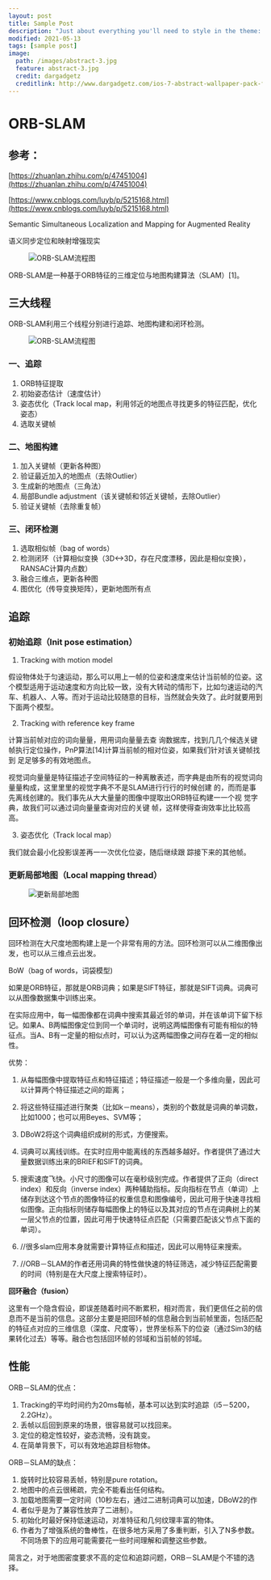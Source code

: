 ```yaml
---
layout: post
title: Sample Post
description: "Just about everything you'll need to style in the theme: headings, paragraphs, blockquotes, tables, code blocks, and more."
modified: 2021-05-13
tags: [sample post]
image:
  path: /images/abstract-3.jpg
  feature: abstract-3.jpg
  credit: dargadgetz
  creditlink: http://www.dargadgetz.com/ios-7-abstract-wallpaper-pack-for-iphone-5-and-ipod-touch-retina/
---
```


# ORB-SLAM

## 参考：

[https://zhuanlan.zhihu.com/p/47451004](https://zhuanlan.zhihu.com/p/47451004)

[https://www.cnblogs.com/luyb/p/5215168.html](https://www.cnblogs.com/luyb/p/5215168.html)

Semantic Simultaneous Localization and Mapping for Augmented Reality

语义同步定位和映射增强现实

<figure>
  <img src="/images/SLAM/ORB-SLAM%2070a75d23bf3748a5926d4b7fcb8f6d20/Untitled.png" alt="ORB-SLAM流程图">
</figure>

ORB-SLAM是一种基于ORB特征的三维定位与地图构建算法（SLAM）[1]。

## 三大线程

ORB-SLAM利用三个线程分别进行追踪、地图构建和闭环检测。
<figure>
  <img src="/images/SLAM/ORB-SLAM%2070a75d23bf3748a5926d4b7fcb8f6d20/Untitled%201.png" alt="ORB-SLAM流程图">
</figure>

<!-- ![ORB-SLAM%2070a75d23bf3748a5926d4b7fcb8f6d20/Untitled%201.png](ORB-SLAM%2070a75d23bf3748a5926d4b7fcb8f6d20/Untitled%201.png) -->

### 一、追踪

1. ORB特征提取
2. 初始姿态估计（速度估计）
3. 姿态优化（Track local map，利用邻近的地图点寻找更多的特征匹配，优化姿态）
4. 选取关键帧

### 二、地图构建

1. 加入关键帧（更新各种图）
2. 验证最近加入的地图点（去除Outlier）
3. 生成新的地图点（三角法）
4. 局部Bundle adjustment（该关键帧和邻近关键帧，去除Outlier）
5. 验证关键帧（去除重复帧）

### 三、闭环检测

1. 选取相似帧（bag of words）
2. 检测闭环（计算相似变换（3D<->3D，存在尺度漂移，因此是相似变换），RANSAC计算内点数）
3. 融合三维点，更新各种图
4. 图优化（传导变换矩阵），更新地图所有点

## 追踪

### 初始追踪（Init pose estimation）

1. Tracking with motion model

假设物体处于匀速运动，那么可以用上一帧的位姿和速度来估计当前帧的位姿。这个模型适用于运动速度和方向比较一致，没有大转动的情形下，比如匀速运动的汽车、机器人、人等。而对于运动比较随意的目标，当然就会失效了。此时就要用到下面两个模型。

2. Tracking with reference key frame

计算当前帧对应的词向量量，⽤用词向量量去查 询数据库，找到⼏几个候选关键帧执⾏定位操作，PnP算法[14]计算当前帧的相对位姿，如果我们针对该关键帧找到 ⾜足够多的有效地图点。

视觉词向量量是特征描述⼦空间特征的一种离散表述，⽽字典是由所有的视觉词向量量构成，这⾥里里的视觉字典不不是SLAM进⾏行行的时候创建 的，⽽而是事先离线创建的。我们事先从⼤大量量的图像中提取出ORB特征构建⼀一个视 觉字典，故我们可以通过词向量量查询对应的关键 帧，这样使得查询效率⽐比较⾼高。

3. 姿态优化（Track local map）

我们就会最⼩化投影误差再⼀一次优化位姿，随后继续跟 踪接下来的其他帧。

### 更新局部地图（Local mapping thread）

<figure>
  <img src="/images/SLAM/ORB-SLAM%2070a75d23bf3748a5926d4b7fcb8f6d20/2020-12-06_8.15.51.png" alt="更新局部地图">
</figure>
<!-- 
![ORB-SLAM%2070a75d23bf3748a5926d4b7fcb8f6d20/2020-12-06_8.15.51.png](ORB-SLAM%2070a75d23bf3748a5926d4b7fcb8f6d20/2020-12-06_8.15.51.png) -->

## 回环检测（loop closure）

回环检测在大尺度地图构建上是一个非常有用的方法。回环检测可以从二维图像出发，也可以从三维点云出发。

BoW（bag of words，词袋模型)

如果是ORB特征，那就是ORB词典；如果是SIFT特征，那就是SIFT词典。词典可以从图像数据集中训练出来。

在实际应用中，每一幅图像都在词典中搜索其最近邻的单词，并在该单词下留下标记。如果A、B两幅图像定位到同一个单词时，说明这两幅图像有可能有相似的特征点。当A、B有一定量的相似点时，可以认为这两幅图像之间存在着一定的相似性。

优势：

1. 从每幅图像中提取特征点和特征描述；特征描述一般是一个多维向量，因此可以计算两个特征描述之间的距离；
2. 将这些特征描述进行聚类（比如k－means），类别的个数就是词典的单词数，比如1000；也可以用Beyes、SVM等；
3. DBoW2将这个词典组织成树的形式，方便搜索。

4. 词典可以离线训练。在实时应用中能离线的东西越多越好。作者提供了通过大量数据训练出来的BRIEF和SIFT的词典。
5. 搜索速度飞快。小尺寸的图像可以在毫秒级别完成。作者提供了正向（direct index）和反向（inverse index）两种辅助指标。反向指标在节点（单词）上储存到达这个节点的图像特征的权重信息和图像编号，因此可用于快速寻找相似图像。正向指标则储存每幅图像上的特征以及其对应的节点在词典树上的某一层父节点的位置，因此可用于快速特征点匹配（只需要匹配该父节点下面的单词）。
6. //很多slam应用本身就需要计算特征点和描述，因此可以用特征来搜索。
7. //ORB－SLAM的作者还用词典的特性做快速的特征筛选，减少特征匹配需要的时间（特别是在大尺度上搜索特征时）。

**回环融合（fusion）**

这里有一个隐含假设，即误差随着时间不断累积，相对而言，我们更信任之前的信息而不是当前的信息。这部分主要是把回环帧的信息融合到当前帧里面，包括匹配的特征点对应的三维信息（深度、尺度等），世界坐标系下的位姿（通过Sim3的结果转化过去）等等。融合也包括回环帧的邻域和当前帧的邻域。

## 性能

ORB－SLAM的优点：

1. Tracking的平均时间约为20ms每帧，基本可以达到实时追踪（i5－5200，2.2GHz）。
2. 丢帧以后回到原来的场景，很容易就可以找回来。
3. 定位的稳定性较好，姿态流畅，没有跳变。
4. 在简单背景下，可以有效地追踪目标物体。

ORB－SLAM的缺点：

1. 旋转时比较容易丢帧，特别是pure rotation。
2. 地图中的点云很稀疏，完全不能看出任何结构。
3. 加载地图需要一定时间（10秒左右，通过二进制词典可以加速，DBoW2的作
4. 者似乎是为了兼容性放弃了二进制）。
5. 初始化时最好保持低速运动，对准特征和几何纹理丰富的物体。
6. 作者为了增强系统的鲁棒性，在很多地方采用了多重判断，引入了N多参数。不同场景下的应用可能需要花一些时间理解和调整这些参数。

简言之，对于地图密度要求不高的定位和追踪问题，ORB－SLAM是个不错的选择。
